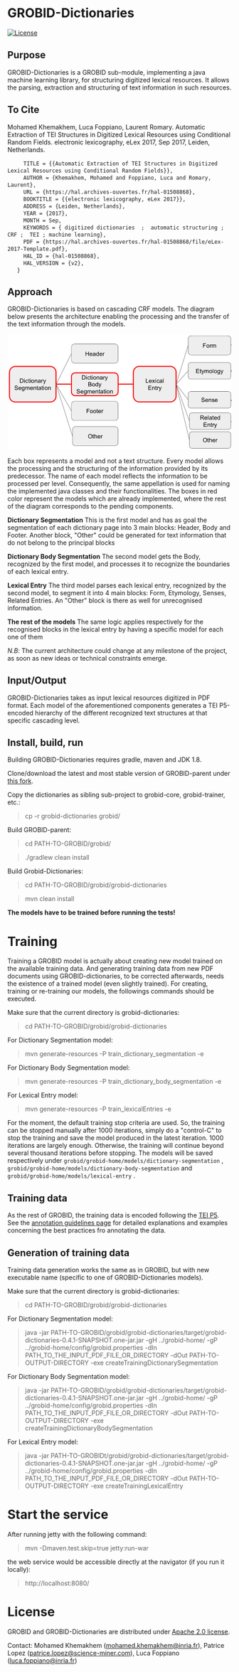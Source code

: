 # GROBID-Dictionaries

[![License](http://img.shields.io/:license-apache-blue.svg)](http://www.apache.org/licenses/LICENSE-2.0.html)
<!-- [![Build Status](https://travis-ci.org/kermitt2/grobid-quantities.svg?branch=master)](https://travis-ci.org/kermitt2/grobid-quantities) -->
<!-- [![Coverage Status](https://coveralls.io/repos/kermitt2/grobid-quantities/badge.svg)](https://coveralls.io/r/kermitt2/grobid-quantities) -->
<!-- [![Documentation Status](https://readthedocs.org/projects/grobid-quantities/badge/?version=latest)](https://readthedocs.org/projects/grobid-quantities/?badge=latest) -->

## Purpose

GROBID-Dictionaries is a GROBID sub-module, implementing a java machine learning library, for structuring digitized lexical resources. It allows the parsing, extraction and structuring of text information in such resources. 

## To Cite

Mohamed Khemakhem, Luca Foppiano, Laurent Romary. Automatic Extraction of TEI Structures in Digitized Lexical Resources using Conditional Random Fields. electronic lexicography, eLex 2017, Sep 2017, Leiden, Netherlands. <hal-01508868v2>
```@inproceedings{khemakhem:hal-01508868,
     TITLE = {{Automatic Extraction of TEI Structures in Digitized Lexical Resources using Conditional Random Fields}},
     AUTHOR = {Khemakhem, Mohamed and Foppiano, Luca and Romary, Laurent},
     URL = {https://hal.archives-ouvertes.fr/hal-01508868},
     BOOKTITLE = {{electronic lexicography, eLex 2017}},
     ADDRESS = {Leiden, Netherlands},
     YEAR = {2017},
     MONTH = Sep,
     KEYWORDS = { digitized dictionaries  ;  automatic structuring ;  CRF ;  TEI ; machine learning},
     PDF = {https://hal.archives-ouvertes.fr/hal-01508868/file/eLex-2017-Template.pdf},
     HAL_ID = {hal-01508868},
     HAL_VERSION = {v2},
   }
```

## Approach

GROBID-Dictionaries is based on cascading CRF models. The diagram below presents the architecture enabling the processing and the transfer of the text information through the models.

![GROBID Dictionaries Structure](doc/img/modelsGrobid.png)

Each box represents a model and not a text structure. Every model allows the processing and the structuring of the information provided by its predecessor. 
The name of each model reflects the information to be processed per level. Consequently, the same appellation is used for naming the implemented java classes and their functionalities.
The boxes in red color represent the models which are already implemented, where the rest of the diagram corresponds to the pending components. 

__Dictionary Segmentation__
This is the first model and has as goal the segmentation of each dictionary page into 3 main blocks: Header, Body and Footer. Another block, "Other" could be generated for text information that do not belong to the principal blocks

__Dictionary Body Segmentation__
The second model gets the Body, recognized by the first model, and processes it to recognize the boundaries of each lexical entry.

__Lexical Entry__
The third model parses each lexical entry, recognized by the second model, to segment it into 4 main blocks: Form, Etymology, Senses, Related Entries. An "Other" block is there as well for unrecognised information. 


__The rest of the models__
The same logic applies respectively for the recognised blocks in the lexical entry by having a specific model for each one of them


*N.B*: The current architecture could change at any milestone of the project, as soon as new ideas or technical constraints emerge. 

## Input/Output

GROBID-Dictionaries takes as input lexical resources digitized in PDF format. Each model of the aforementioned components generates a TEI P5-encoded hierarchy of the different recognized text structures at that specific cascading level.


## Install, build, run

Building GROBID-Dictionaries requires gradle, maven and JDK 1.8.  

Clone/download the latest and most stable version of GROBID-parent under [this fork](https://github.com/MedKhem/grobid).

Copy the  dictionaries as sibling sub-project to grobid-core, grobid-trainer, etc.:
> cp -r grobid-dictionaries grobid/

Build GROBID-parent:
> cd PATH-TO-GROBID/grobid/

> ./gradlew clean install

Build Grobid-Dictionaries:
> cd PATH-TO-GROBID/grobid/grobid-dictionaries

> mvn clean install



**The models have to be trained before running the tests!**

# Training

Training a GROBID model is actually about creating new model trained on the available training data. And generating training data from new PDF documents using GROBID-dictionaries, to be corrected afterwards, needs the existence of a trained model (even slightly trained). For creating, training or re-training our models, the followings commands should be executed.

Make sure that the current directory is grobid-dictionaries: 

> cd PATH-TO-GROBID/grobid/grobid-dictionaries

For Dictionary Segmentation model:

> mvn generate-resources -P train_dictionary_segmentation -e

For Dictionary Body Segmentation model:

> mvn generate-resources -P train_dictionary_body_segmentation -e

For Lexical Entry model:

> mvn generate-resources -P train_lexicalEntries -e

For the moment, the default training stop criteria are used. So, the training can be stopped manually after 1000 iterations, simply do a "control-C" to stop the training and save the model produced in the latest iteration. 1000 iterations are largely enough. Otherwise, the training will continue beyond several thousand iterations before stopping. 
The models will be saved respectively under ```grobid/grobid-home/models/dictionary-segmentation``` , ```grobid/grobid-home/models/dictionary-body-segmentation``` and  ```grobid/grobid-home/models/lexical-entry``` .

## Training data

As the rest of GROBID, the training data is encoded following the [TEI P5](http://www.tei-c.org/Guidelines/P5). See the [annotation guidelines page](https://github.com/MedKhem/grobid-dictionaries/wiki) for detailed explanations and examples concerning the best practices fro annotating the data.  

## Generation of training data

Training data generation works the same as in GROBID, but with new executable name (specific to one of GROBID-Dictionaries models).


Make sure that the current directory is grobid-dictionaries: 

> cd PATH-TO-GROBID/grobid/grobid-dictionaries

For Dictionary Segmentation model:

> java -jar PATH-TO-GROBID/grobid/grobid-dictionaries/target/grobid-dictionaries-0.4.1-SNAPSHOT.one-jar.jar -gH ../grobid-home/ -gP ../grobid-home/config/grobid.properties -dIn PATH_TO_THE_INPUT_PDF_FILE_OR_DIRECTORY  -dOut PATH-TO-OUTPUT-DIRECTORY -exe createTrainingDictionarySegmentation

For Dictionary Body Segmentation model:

> java -jar PATH-TO-GROBID/grobid/grobid-dictionaries/target/grobid-dictionaries-0.4.1-SNAPSHOT.one-jar.jar -gH ../grobid-home/ -gP ../grobid-home/config/grobid.properties -dIn PATH_TO_THE_INPUT_PDF_FILE_OR_DIRECTORY  -dOut PATH-TO-OUTPUT-DIRECTORY -exe createTrainingDictionaryBodySegmentation

For Lexical Entry model:

> java -jar PATH-TO-GROBIDt/grobid/grobid-dictionaries/target/grobid-dictionaries-0.4.1-SNAPSHOT.one-jar.jar -gH ../grobid-home/ -gP ../grobid-home/config/grobid.properties -dIn PATH_TO_THE_INPUT_PDF_FILE_OR_DIRECTORY  -dOut PATH-TO-OUTPUT-DIRECTORY -exe createTrainingLexicalEntry



# Start the service

After running jetty with the following command:
> mvn -Dmaven.test.skip=true jetty:run-war

the web service would be accessible directly at the navigator (if you run it locally):
> http://localhost:8080/

# License

GROBID and GROBID-Dictionaries are distributed under [Apache 2.0 license](http://www.apache.org/licenses/LICENSE-2.0). 

Contact: Mohamed Khemakhem (<mohamed.khemakhem@inria.fr>), Patrice Lopez (<patrice.lopez@science-miner.com>), Luca Foppiano (<luca.foppiano@inria.fr>)
